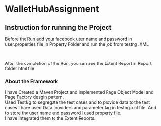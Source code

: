 # WalletHubAssignment

## Instruction for running the Project <br/>
Before the Run add your facebook user name and password in user.properties file in Property Folder and run the job from testng .XML <br/>

<br/>

After the completion of the Run, you can see the Extent Report in Report folder html file

### About the Framework <br/>
I have Created a Maven Project and implemented Page Object Model and Page Factory desgin pattern.<br/>
Used TestNg to segregate the test cases and to provide data to the test cases I have used Data providers and parameter tag in testng.xml file. And to store the user name and password I used property file. <br/>
I have integrated them to the Extent Reports.

